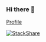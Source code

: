 ### Hi there 👋

[Profile](https://sdaigo.github.io)

[![StackShare](http://img.shields.io/badge/tech-stack-0690fa.svg?style=flat)](https://stackshare.io/sdaigo/my-stack)

<!--
**sdaigo/sdaigo** is a ✨ _special_ ✨ repository because its `README.md` (this file) appears on your GitHub profile.

Here are some ideas to get you started:

- 🔭 I’m currently working on ...
- 🌱 I’m currently learning ...
- 👯 I’m looking to collaborate on ...
- 🤔 I’m looking for help with ...
- 💬 Ask me about ...
- 📫 How to reach me: ...
- 😄 Pronouns: ...
- ⚡ Fun fact: ...
-->
